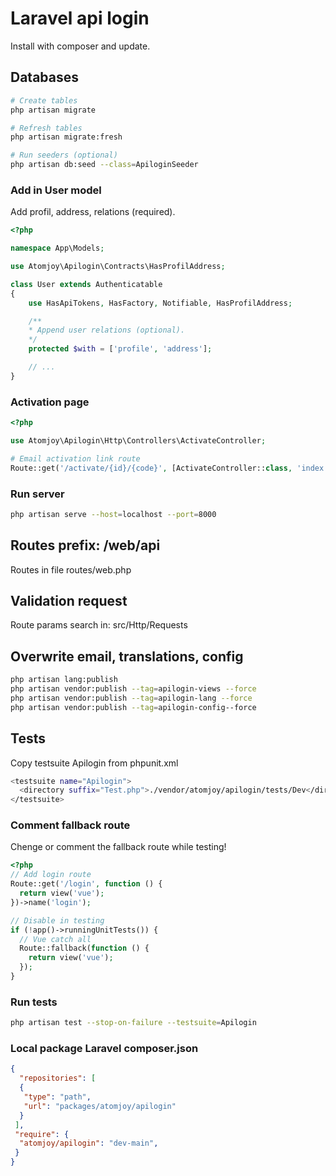 # Laravel api login

Install with composer and update.

## Databases

```sh
# Create tables
php artisan migrate

# Refresh tables
php artisan migrate:fresh

# Run seeders (optional)
php artisan db:seed --class=ApiloginSeeder
```

### Add in User model

Add profil, address, relations (required).

```php
<?php

namespace App\Models;

use Atomjoy\Apilogin\Contracts\HasProfilAddress;

class User extends Authenticatable
{
    use HasApiTokens, HasFactory, Notifiable, HasProfilAddress;

    /**
    * Append user relations (optional).
    */
    protected $with = ['profile', 'address'];

    // ...
}
```

### Activation page

```php
<?php

use Atomjoy\Apilogin\Http\Controllers\ActivateController;

# Email activation link route
Route::get('/activate/{id}/{code}', [ActivateController::class, 'index'])->name('activation');
```

### Run server

```sh
php artisan serve --host=localhost --port=8000
```

## Routes prefix: /web/api

Routes in file routes/web.php

## Validation request

Route params search in: src/Http/Requests

## Overwrite email, translations, config

```sh
php artisan lang:publish
php artisan vendor:publish --tag=apilogin-views --force
php artisan vendor:publish --tag=apilogin-lang --force
php artisan vendor:publish --tag=apilogin-config--force
```

## Tests

Copy testsuite Apilogin from phpunit.xml

```sh
<testsuite name="Apilogin">
  <directory suffix="Test.php">./vendor/atomjoy/apilogin/tests/Dev</directory>
</testsuite>
```

### Comment fallback route

Chenge or comment the fallback route while testing!

```php
<?php
// Add login route
Route::get('/login', function () {
  return view('vue');
})->name('login');

// Disable in testing
if (!app()->runningUnitTests()) {
  // Vue catch all
  Route::fallback(function () {
    return view('vue');
  });
}
```

### Run tests

```sh
php artisan test --stop-on-failure --testsuite=Apilogin
```

### Local package Laravel composer.json

```json
{
  "repositories": [
  {
   "type": "path",
   "url": "packages/atomjoy/apilogin"
  }
 ],
 "require": {
  "atomjoy/apilogin": "dev-main",
 }
}
```
